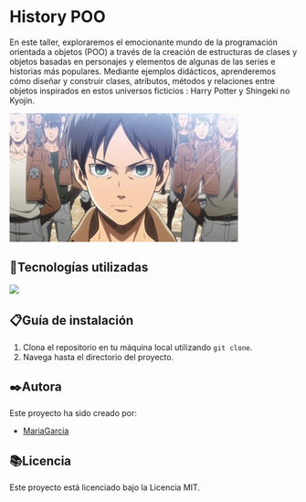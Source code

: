 # History POO


En este taller, exploraremos el emocionante mundo de la programación orientada a objetos (POO) a través de la creación de estructuras de clases y objetos basadas en personajes y elementos de algunas de las series e historias más populares. 
Mediante ejemplos didácticos, aprenderemos cómo diseñar y construir clases, atributos, métodos y relaciones entre objetos inspirados en estos universos ficticios : Harry Potter y Shingeki no Kyojin.

<img src="./img/Ws8v.gif">

## 🔭Tecnologías utilizadas
<img src="https://skillicons.dev/icons?i=php,)](https://skillicons.dev"/>

## 📋Guía de instalación 

1. Clona el repositorio en tu máquina local utilizando `git clone`.
2. Navega hasta el directorio del proyecto.

## ✒️Autora

Este proyecto ha sido creado por:

-  [MariaGarcia](https://github.com/MariaGarciaJordan)

## 📚Licencia

Este proyecto está licenciado bajo la Licencia MIT. 
